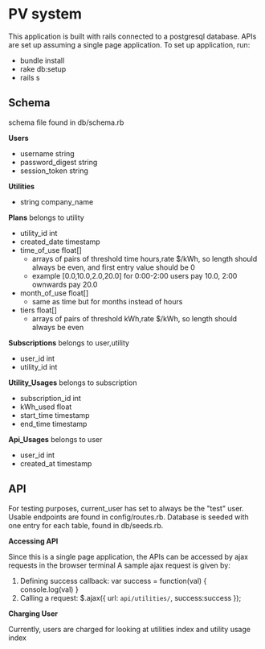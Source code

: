 # PV system

This application is built with rails connected to a postgresql database. APIs are set up assuming a single page application.
To set up application,  run:
  * bundle install
  * rake db:setup
  * rails s

## Schema

schema file found in db/schema.rb

**Users**
  * username string
  * password_digest string  
  * session_token string

**Utilities**
  * string company_name

**Plans** belongs to utility
  * utility_id int
  * created_date timestamp
  * time_of_use float[]
    * arrays of pairs of threshold time hours,rate $/kWh, so length should always be even, and first entry value should be 0
    * example [0.0,10.0,2.0,20.0] for 0:00-2:00 users pay 10.0, 2:00 ownwards pay 20.0
  * month_of_use float[]
    * same as time but for months instead of hours
  * tiers float[]
    * arrays of pairs of threshold kWh,rate $/kWh, so length should always be even

**Subscriptions** belongs to user,utility
  * user_id int
  * utility_id int

**Utility_Usages** belongs to subscription
  * subscription_id int
  * kWh_used float
  * start_time timestamp
  * end_time timestamp

**Api_Usages** belongs to user
  * user_id int
  * created_at timestamp

## API

For testing purposes, current_user has set to always be the "test" user.
Usable endpoints are found in config/routes.rb.
Database is seeded with one entry for each table, found in db/seeds.rb.

**Accessing API**

Since this is a single page application, the APIs can be accessed by ajax requests in the browser terminal
A sample ajax request is given by:
  1. Defining success callback:
    var success = function(val) { console.log(val) }
  2. Calling a request:
    $.ajax({
      url: `api/utilities/`,
      success:success
    });

**Charging User**

Currently, users are charged for looking at utilities index and utility usage index
